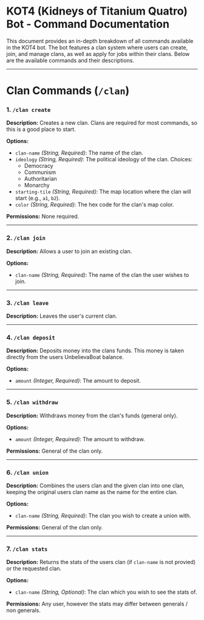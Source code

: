 
# KOT4 (Kidneys of Titanium Quatro) Bot - Command Documentation

This document provides an in-depth breakdown of all commands available in the KOT4 bot. The bot features a clan system where users can create, join, and manage clans, as well as apply for jobs within their clans. Below are the available commands and their descriptions.

---

# Clan Commands (`/clan`)

### 1. `/clan create`
**Description:** Creates a new clan. Clans are required for most commands, so this is a good place to start.

**Options:**
- `clan-name` *(String, Required)*: The name of the clan.
- `ideology` *(String, Required)*: The political ideology of the clan. Choices:
  - Democracy
  - Communism
  - Authoritarian
  - Monarchy
- `starting-tile` *(String, Required)*: The map location where the clan will start (e.g., `a1`, `b2`).
- `color` *(String, Required)*: The hex code for the clan's map color.

**Permissions:** None required.

---

### 2. `/clan join`
**Description:** Allows a user to join an existing clan.

**Options:**
- `clan-name` *(String, Required)*: The name of the clan the user wishes to join.

---

### 3. `/clan leave`
**Description:** Leaves the user's current clan.

---

### 4. `/clan deposit`
**Description:** Deposits money into the clans funds. This money is taken directly from the users UnbelievaBoat balance.

**Options:**
- `amount` *(Integer, Required)*: The amount to deposit.

---

### 5. `/clan withdraw`
**Description:** Withdraws money from the clan's funds (general only).

**Options:**
- `amount` *(Integer, Required)*: The amount to withdraw.

**Permissions:** General of the clan only.

---

### 6. `/clan union`
**Description:** Combines the users clan and the given clan into one clan, keeping the original users clan name as the name for the entire clan.

**Options:**
- `clan-name` *(String, Required)*: The clan you wish to create a union with.

**Permissions:** General of the clan only.

---

### 7. `/clan stats`
**Description:** Returns the stats of the users clan (if `clan-name` is not provied) or the requested clan.

**Options:**
- `clan-name` *(String, Optional)*: The clan which you wish to see the stats of.

**Permissions:** Any user, however the stats may differ between generals / non generals.

